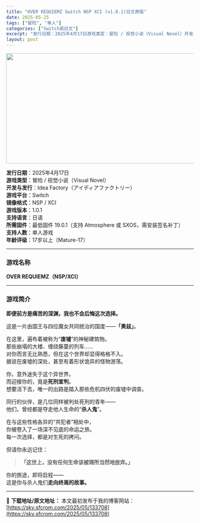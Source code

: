 ```yaml
---
title: "OVER REQUIEMZ Switch NSP XCI (v1.0.1)日文原版"
date: 2025-05-25
tags: ["冒险", "单人"]
categories: ["Switch英日文"]
excerpt: "发行日期：2025年4月17日游戏类型：冒险 / 视觉小说（Visual Novel）开发与发行：Idea Factory（アイディアファクトリー）游戏平台：Switch镜像格式：NSP / XCI游戏版本：1.0.1支持语言：日语所需固件：最低固件 19.0.1（支持 Atmosphere 或 S&hellip;"
layout: post
---
```


<img class="aligncenter size-full wp-image-133698" src="https://sky.sfcrom.com/wp-content/uploads/2025/05/2025052504523239.webp" alt="" width="600" height="295" />
<p data-start="53" data-end="312"><strong data-start="53" data-end="61">发行日期</strong>：2025年4月17日<br data-start="72" data-end="75" /><strong data-start="75" data-end="83">游戏类型</strong>：冒险 / 视觉小说（Visual Novel）<br data-start="107" data-end="110" /><strong data-start="110" data-end="119">开发与发行</strong>：Idea Factory（アイディアファクトリー）<br data-start="145" data-end="148" /><strong data-start="148" data-end="156">游戏平台</strong>：Switch<br data-start="163" data-end="166" /><strong data-start="166" data-end="174">镜像格式</strong>：NSP / XCI<br data-start="184" data-end="187" /><strong data-start="187" data-end="195">游戏版本</strong>：1.0.1<br data-start="201" data-end="204" /><strong data-start="204" data-end="212">支持语言</strong>：日语<br data-start="215" data-end="218" /><strong data-start="218" data-end="226">所需固件</strong>：最低固件 19.0.1（支持 Atmosphere 或 SXOS，需安装签名补丁）<br data-start="268" data-end="271" /><strong data-start="271" data-end="279">支持人数</strong>：单人游戏<br data-start="284" data-end="287" /><strong data-start="287" data-end="295" data-is-only-node="">年龄评级</strong>：17岁以上（Mature-17）</p>


<hr data-start="314" data-end="317" />

<h3 data-start="319" data-end="329">游戏名称</h3>
<p data-start="330" data-end="356"><strong data-start="330" data-end="356">OVER REQUIEMZ（NSP/XCI）</strong></p>


<hr data-start="358" data-end="361" />

<h3 data-start="363" data-end="373">游戏简介</h3>
<p data-start="375" data-end="401"><strong data-start="375" data-end="401">即便前方是痛苦的深渊，我也不会后悔这次选择。</strong></p>
<p data-start="403" data-end="433">这是一片由国王与四位魔女共同统治的国度——<strong data-start="424" data-end="432">「奥兹」</strong>。</p>
<p data-start="435" data-end="532">在这里，遍布着被称为“<strong data-start="446" data-end="452">废墟</strong>”的神秘建筑物。<br data-start="460" data-end="463" />那些崩塌的大楼、缠绕藤蔓的列车……<br data-start="480" data-end="483" />对你而言无比熟悉，但在这个世界却显得格格不入。<br data-start="506" data-end="509" />据说在废墟的深处，甚至有着形状诡异的怪物游荡。</p>
<p data-start="534" data-end="597">你，意外迷失于这个异世界。<br data-start="547" data-end="550" />而迎接你的，竟是<strong data-start="558" data-end="566">死刑宣判</strong>。<br data-start="567" data-end="570" />想要活下去，唯一的出路是踏入那些危机四伏的废墟中调查。</p>
<p data-start="599" data-end="647">同行的伙伴，是几位同样被判处死刑的青年——<br data-start="620" data-end="623" />他们，曾经都是夺走他人生命的“<strong data-start="638" data-end="645">杀人鬼</strong>”。</p>
<p data-start="649" data-end="707">在与这些性格各异的“共犯者”相处中，<br data-start="667" data-end="670" />你被卷入了一场深不见底的命运之旅。<br data-start="687" data-end="690" />每一次选择，都是对生死的拷问。</p>
<p data-start="709" data-end="717">但请你永远记住：</p>

<blockquote data-start="719" data-end="747">
<p data-start="721" data-end="747"><strong data-start="721" data-end="747">「这世上，没有任何生命该被理所当然地放弃。」</strong></p>
</blockquote>
<p data-start="749" data-end="783">你的旅途，即将启程——<br data-start="760" data-end="763" />这是你与杀人鬼们<strong data-start="771" data-end="783">走向终焉的故事。</strong></p>

---
📖 **下载地址/原文地址：** 本文最初发布于我的博客网站：[https://sky.sfcrom.com/2025/05/133708](https://sky.sfcrom.com/2025/05/133708)
